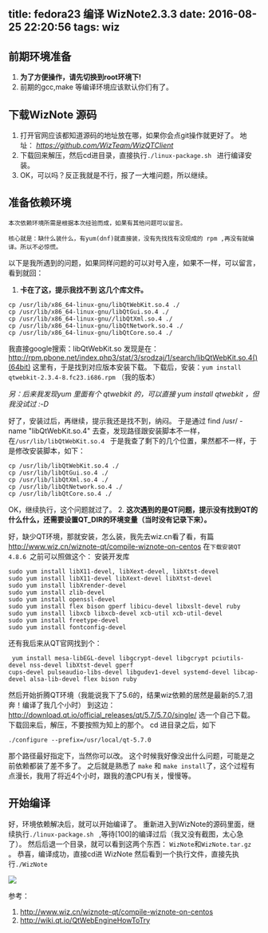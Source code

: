title: fedora23 编译 WizNote2.3.3
date: 2016-08-25 22:20:56
tags: wiz
---

## 前期环境准备

1. **为了方便操作，请先切换到root环境下!**
2. 前期的gcc,make 等编译环境应该默认你们有了。

## 下载WizNote 源码
1. 打开官网应该都知道源码的地址放在哪，如果你会点git操作就更好了。
    地址：
    *https://github.com/WizTeam/WizQTClient*
2. 下载回来解压，然后cd进目录，直接执行`./linux-package.sh ` 进行编译安装。
3. OK，可以吗？反正我就是不行，报了一大堆问题，所以继续。

## 准备依赖环境
    本次依赖环境所需是根据本次经验而成，如果有其他问题可以留言。
    
    核心就是：缺什么装什么，有yum(dnf)就直接装，没有先找找有没现成的 rpm ,再没有就编译。所以不必惊慌。
    
以下是我所遇到的问题，如果同样问题的可以对号入座，如果不一样，可以留言，看到就回：
1.  **卡在了这，提示我找不到 这几个库文件。**

```
cp /usr/lib/x86_64-linux-gnu/libQtWebKit.so.4 ./
cp /usr/lib/x86_64-linux-gnu/libQtGui.so.4 ./
cp /usr/lib/x86_64-linux-gnu//libQtXml.so.4 ./
cp /usr/lib/x86_64-linux-gnu/libQtNetwork.so.4 ./
cp /usr/lib/x86_64-linux-gnu/libQtCore.so.4 ./

```


<!-- more -->
我直接google搜索：libQtWebKit.so 
发现是在：http://rpm.pbone.net/index.php3/stat/3/srodzaj/1/search/libQtWebKit.so.4()(64bit)
这里有，于是找到对应版本安装下载。
下载后，安装：`yum install qtwebkit-2.3.4-8.fc23.i686.rpm` （我的版本）

*另：后来我发现yum 里面有个 qtwebkit 的，可以直接 yum install qtwebkit  ，但我没试过 :-D*

好了，安装过后，再继续，提示我还是找不到，纳闷。
于是通过 find /usr/ -name "libQtWebKit.so.4" 去查，发现路径跟安装脚本不一样，在`/usr/lib/libQtWebKit.so.4 ` 于是我查了剩下的几个位置，果然都不一样，于是修改安装脚本，如下：

```
cp /usr/lib/libQtWebKit.so.4 ./
cp /usr/lib/libQtGui.so.4 ./
cp /usr/lib/libQtXml.so.4 ./
cp /usr/lib/libQtNetwork.so.4 ./
cp /usr/lib/libQtCore.so.4 ./
```

OK，继续执行，这个问题就过了。
2. **这次遇到的是QT问题，提示没有找到QT的什么什么，还需要设置QT_DIR的环境变量（当时没有记录下来）。**

好，缺少QT环境，那就安装，怎么装，我先去wiz.cn看了看，有篇 http://www.wiz.cn/wiznote-qt/compile-wiznote-on-centos
在`下载安装QT 4.8.6 `之前可以照做这个：
安装开发库

```
sudo yum install libX11-devel, libXext-devel, libXtst-devel
sudo yum install libX11-devel libXext-devel libXtst-devel
sudo yum install libXrender-devel
sudo yum install zlib-devel
sudo yum install openssl-devel
sudo yum install flex bison gperf libicu-devel libxslt-devel ruby
sudo yum install libxcb libxcb-devel xcb-util xcb-util-devel
sudo yum install freetype-devel
sudo yum install fontconfig-devel
```

还有我后来从QT官网找到个：

```
 yum install mesa-libEGL-devel libgcrypt-devel libgcrypt pciutils-devel nss-devel libXtst-devel gperf
cups-devel pulseaudio-libs-devel libgudev1-devel systemd-devel libcap-devel alsa-lib-devel flex bison ruby
```

然后开始折腾QT环境（我能说我下了5.6的，结果wiz依赖的居然是最新的5.7,泪奔！编译了我几个小时）
到这边：http://download.qt.io/official_releases/qt/5.7/5.7.0/single/
选一个自己下载。
下载回来后，解压，不要按照为知上的那个。
cd 进目录之后，如下
```
./configure --prefix=/usr/local/qt-5.7.0
```
那个路径最好指定下，当然你可以改。
这个时候我好像没出什么问题，可能是之前依赖都装了差不多了。
之后就是熟悉了 `make` 和 `make install`了，这个过程有点漫长，我用了将近4个小时，跟我的渣CPU有关，慢慢等。


## 开始编译
好，环境依赖解决后，就可以开始编译了。
重新进入到WizNote的源码里面，继续执行`./linux-package.sh ` ,等待[100]的编译过后（我又没有截图，太心急了）。
然后后退一个目录，就可以看到这两个东西：
`WizNote`和`WizNote.tar.gz` 。
恭喜，编译成功，直接cd进 WizNote 然后看到一个执行文件，直接先执行`./WizNote` 

![](http://7xk2gz.com1.z0.glb.clouddn.com/wiz2016-08-26%2009-23-53%20%E7%9A%84%E5%B1%8F%E5%B9%95%E6%88%AA%E5%9B%BE.png)

参考：
1. http://www.wiz.cn/wiznote-qt/compile-wiznote-on-centos
2. http://wiki.qt.io/QtWebEngineHowToTry

